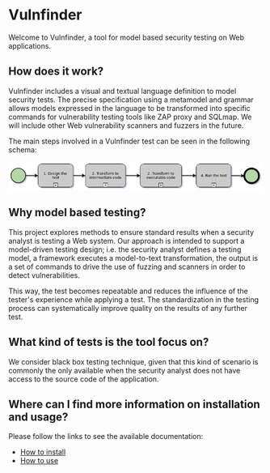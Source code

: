 # Vulnfinder
Welcome to Vulnfinder, a tool for model based security testing on Web applications.


## How does it work?

Vulnfinder includes a visual and textual language definition to model security tests. The precise specification using a metamodel and grammar allows models expressed in the language to be transformed into specific commands for vulnerability testing tools like ZAP proxy and SQLmap. We will include other Web vulnerability scanners and fuzzers in the future.

The main steps involved in a Vulnfinder test can be seen in the following schema:

![](images/phases.png)


## Why model based testing?

This project explores methods to ensure standard results when a security analyst is testing a Web system. Our approach is intended to support a model-driven testing design; i.e. the security analyst defines a testing model, a framework executes a model-to-text transformation, the output is a set of commands to drive the use of fuzzing and scanners in order to detect vulnerabilities.

This way, the test becomes repeatable and reduces the influence of the tester's experience while applying a test. The standardization in the testing process can systematically improve quality on the results of any further test.


## What kind of tests is the tool focus on?

We consider black box testing technique, given that this kind of scenario is commonly the only available when the security analyst does not have access to the source code of the application.


## Where can I find more information on installation and usage?

Please follow the links to see the available documentation:
 * [How to install](https://gitlab.com/ryepesg/vulnfinder/wikis/installation)
 * [How to use](https://gitlab.com/ryepesg/vulnfinder/wikis/guide)